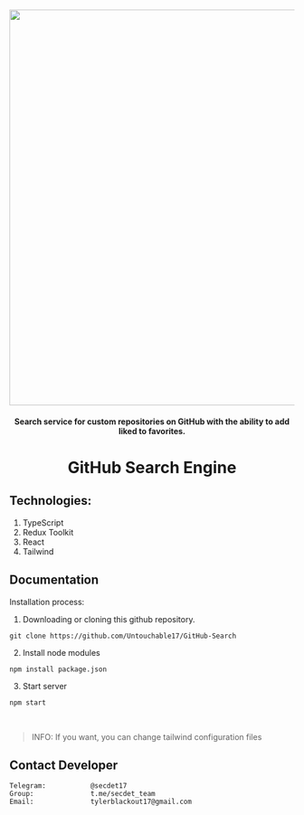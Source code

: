 <h1 align="center">
    <a href="https://github.com/Untouchable17/Cam-Hackers">
        <img src="https://i.ibb.co/Sn6HxQp/2023-02-03-00-5.png" width="700">
    </a>
</h1>


<h4 align="center"> Search service for custom repositories on GitHub with the ability to add liked to favorites. </h4>

<h1 align="center">GitHub Search Engine</h1>

## Technologies:
1. TypeScript
2. Redux Toolkit
3. React
4. Tailwind

## Documentation

Installation process:

1. Downloading or cloning this github repository.
```
git clone https://github.com/Untouchable17/GitHub-Search
```
2. Install node modules
```
npm install package.json
```
3. Start server
```
npm start
```
<br/>

> INFO: If you want, you can change tailwind configuration files

## Contact Developer


    Telegram:           @secdet17
    Group:              t.me/secdet_team
    Email:              tylerblackout17@gmail.com

